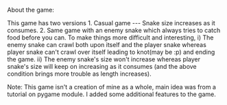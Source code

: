About the game:

This game has two versions
	1. Casual game --- Snake size increases as it consumes.
	2. Same game with an enemy snake which always tries to catch food before you can. To make things more difficult and interesting,
		i) The enemy snake can crawl both upon itself and the player snake whereas player snake can't crawl over itself leading to knot(may be :p) and ending the game.
		ii) The enemy snake's size won't increase whereas player snake's size will keep on increasing as it consumes (and the above condition brings more trouble as length increases).

Note: This game isn't a creation of mine as a whole, main idea was from a tutorial on pygame module. I added some additional features to the game.
